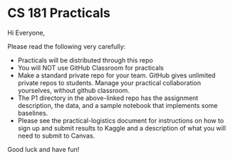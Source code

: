 # CS 181 Practicals

Hi Everyone,

Please read the following very carefully:
 
- Practicals will be distributed through this repo
- You will NOT use GitHub Classroom for practicals
- Make a standard private repo for your team. GitHub gives unlimited private repos to students. Manage your practical collaboration yourselves, without github classroom.
- The P1 directory in the above-linked repo has the assignment description, the data, and a sample notebook that implements some baselines.
- Please see the practical-logistics document for instructions on how to sign up and submit results to Kaggle and a description of what you will need to submit to Canvas.
 
Good luck and have fun!
